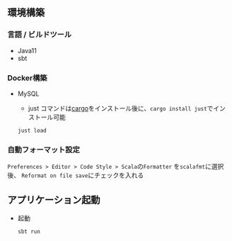 ## 環境構築

### 言語 / ビルドツール
- Java11
- sbt

### Docker構築

- MySQL

  - just コマンドは[cargo](https://doc.rust-lang.org/cargo/getting-started/installation.html)をインストール後に、`cargo install just`でインストール可能

  `just load`

### 自動フォーマット設定
`Preferences > Editor > Code Style > Scala`の`Formatter` を`scalafmt`に選択後、
`Reformat on file save`にチェックを入れる

## アプリケーション起動

- 起動

  `sbt run`
